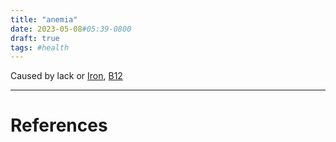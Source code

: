```yaml
---
title: "anemia"
date: 2023-05-08#05:39-0800
draft: true
tags: #health
---
```


Caused by lack or [Iron](../iron/), [B12](../b12/)


---
# References
